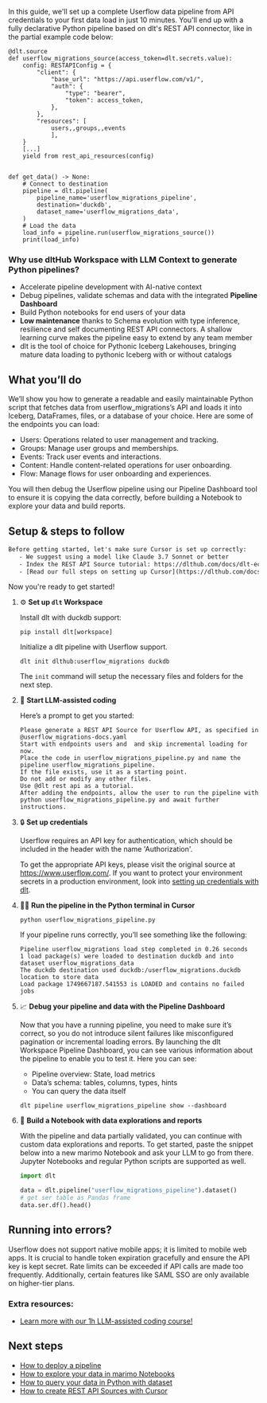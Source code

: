 In this guide, we'll set up a complete Userflow data pipeline from API credentials to your first data load in just 10 minutes. You'll end up with a fully declarative Python pipeline based on dlt's REST API connector, like in the partial example code below:

```python-outcome
@dlt.source
def userflow_migrations_source(access_token=dlt.secrets.value):
    config: RESTAPIConfig = {
        "client": {
            "base_url": "https://api.userflow.com/v1/",
            "auth": {
                "type": "bearer",
                "token": access_token,
            },
        },
        "resources": [
            users,,groups,,events
            ],
    }
    [...]
    yield from rest_api_resources(config)


def get_data() -> None:
    # Connect to destination
    pipeline = dlt.pipeline(
        pipeline_name='userflow_migrations_pipeline',
        destination='duckdb',
        dataset_name='userflow_migrations_data', 
    )
    # Load the data
    load_info = pipeline.run(userflow_migrations_source())
    print(load_info) 
```

### Why use dltHub Workspace with LLM Context to generate Python pipelines?

- Accelerate pipeline development with AI-native context
- Debug pipelines, validate schemas and data with the integrated **Pipeline Dashboard**
- Build Python notebooks for end users of your data
- **Low maintenance** thanks to Schema evolution with type inference, resilience and self documenting REST API connectors. A shallow learning curve makes the pipeline easy to extend by any team member
- dlt is the tool of choice for Pythonic Iceberg Lakehouses, bringing mature data loading to pythonic Iceberg with or without catalogs

## What you’ll do

We’ll show you how to generate a readable and easily maintainable Python script that fetches data from userflow_migrations’s API and loads it into Iceberg, DataFrames, files, or a database of your choice. Here are some of the endpoints you can load:

- Users: Operations related to user management and tracking.
- Groups: Manage user groups and memberships.
- Events: Track user events and interactions.
- Content: Handle content-related operations for user onboarding.
- Flow: Manage flows for user onboarding and experiences.

You will then debug the Userflow pipeline using our Pipeline Dashboard tool to ensure it is copying the data correctly, before building a Notebook to explore your data and build reports.

## Setup & steps to follow

```default
Before getting started, let's make sure Cursor is set up correctly:
   - We suggest using a model like Claude 3.7 Sonnet or better
   - Index the REST API Source tutorial: https://dlthub.com/docs/dlt-ecosystem/verified-sources/rest_api/ and add it to context as **@dlt rest api**
   - [Read our full steps on setting up Cursor](https://dlthub.com/docs/dlt-ecosystem/llm-tooling/cursor-restapi#23-configuring-cursor-with-documentation)
```

Now you're ready to get started!

1. ⚙️ **Set up `dlt` Workspace**
    
    Install dlt with duckdb support:
    ```shell
    pip install dlt[workspace]
    ```

    Initialize a dlt pipeline with Userflow support.
    ```shell
    dlt init dlthub:userflow_migrations duckdb
    ```

    The `init` command will setup the necessary files and folders for the next step.
    
2. 🤠 **Start LLM-assisted coding**
    
    Here’s a prompt to get you started:
    
    ```prompt
    Please generate a REST API Source for Userflow API, as specified in @userflow_migrations-docs.yaml 
    Start with endpoints users and  and skip incremental loading for now. 
    Place the code in userflow_migrations_pipeline.py and name the pipeline userflow_migrations_pipeline. 
    If the file exists, use it as a starting point. 
    Do not add or modify any other files. 
    Use @dlt rest api as a tutorial. 
    After adding the endpoints, allow the user to run the pipeline with python userflow_migrations_pipeline.py and await further instructions.
    ```

    
3. 🔒 **Set up credentials** 
    
    Userflow requires an API key for authentication, which should be included in the header with the name 'Authorization'.
    
    To get the appropriate API keys, please visit the original source at https://www.userflow.com/.
    If you want to protect your environment secrets in a production environment, look into [setting up credentials with dlt](https://dlthub.com/docs/walkthroughs/add_credentials).
    
4. 🏃‍♀️ **Run the pipeline in the Python terminal in Cursor**
    
    ```shell
    python userflow_migrations_pipeline.py
    ```
    
    If your pipeline runs correctly, you’ll see something like the following:
    
    ```shell
    Pipeline userflow_migrations load step completed in 0.26 seconds
    1 load package(s) were loaded to destination duckdb and into dataset userflow_migrations_data
    The duckdb destination used duckdb:/userflow_migrations.duckdb location to store data
    Load package 1749667187.541553 is LOADED and contains no failed jobs
    ```
    
5. 📈 **Debug your pipeline and data with the Pipeline Dashboard**

    Now that you have a running pipeline, you need to make sure it’s correct, so you do not introduce silent failures like misconfigured pagination or incremental loading errors. By launching the dlt Workspace Pipeline Dashboard, you can see various information about the pipeline to enable you to test it. Here you can see:
    - Pipeline overview: State, load metrics
    - Data’s schema: tables, columns, types, hints
    - You can query the data itself
    
    ```shell
    dlt pipeline userflow_migrations_pipeline show --dashboard
    ```
    
6. 🐍 **Build a Notebook with data explorations and reports**

    With the pipeline and data partially validated, you can continue with custom data explorations and reports. To get started, paste the snippet below into a new marimo Notebook and ask your LLM to go from there. Jupyter Notebooks and regular Python scripts are supported as well.

    
    ```python
    import dlt

   data = dlt.pipeline("userflow_migrations_pipeline").dataset()
   # get ser table as Pandas frame
   data.ser.df().head()
    ```

## Running into errors?

Userflow does not support native mobile apps; it is limited to mobile web apps. It is crucial to handle token expiration gracefully and ensure the API key is kept secret. Rate limits can be exceeded if API calls are made too frequently. Additionally, certain features like SAML SSO are only available on higher-tier plans.

### Extra resources:

- [Learn more with our 1h LLM-assisted coding course!](https://www.youtube.com/watch?v=GGid70rnJuM)

## Next steps

- [How to deploy a pipeline](https://dlthub.com/docs/walkthroughs/deploy-a-pipeline)
- [How to explore your data in marimo Notebooks](https://dlthub.com/docs/general-usage/dataset-access/marimo)
- [How to query your data in Python with dataset](https://dlthub.com/docs/general-usage/dataset-access/dataset)
- [How to create REST API Sources with Cursor](https://dlthub.com/docs/dlt-ecosystem/llm-tooling/cursor-restapi)